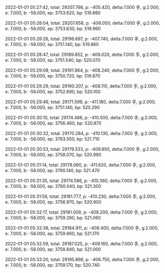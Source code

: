 2022-01-01 05:27:42, total: 29207.766, p: -405.420, delta:7.000 手, g:2.000, e: 7.000, b: -56.000, ep: 3753.620, bp: 519.880

2022-01-01 05:28:04, total: 29207.658, p: -406.050, delta:7.000 手, g:2.000, e: 7.000, b: -56.000, ep: 3753.630, bp: 519.960

2022-01-01 05:28:26, total: 29196.697, p: -407.740, delta:7.000 手, g:2.000, e: 7.000, b: -56.000, ep: 3751.140, bp: 519.860

2022-01-01 05:28:47, total: 29189.852, p: -409.020, delta:7.000 手, g:2.000, e: 7.000, b: -56.000, ep: 3751.540, bp: 520.070

2022-01-01 05:29:08, total: 29191.964, p: -408.240, delta:7.000 手, g:2.000, e: 7.000, b: -56.000, ep: 3750.720, bp: 519.870

2022-01-01 05:29:29, total: 29190.207, p: -408.110, delta:7.000 手, g:2.000, e: 7.000, b: -56.000, ep: 3752.690, bp: 520.100

2022-01-01 05:29:49, total: 29171.599, p: -411.180, delta:7.000 手, g:2.000, e: 7.000, b: -56.000, ep: 3751.140, bp: 520.290

2022-01-01 05:30:10, total: 29174.486, p: -410.500, delta:7.000 手, g:2.000, e: 7.000, b: -56.000, ep: 3756.460, bp: 520.870

2022-01-01 05:30:32, total: 29170.284, p: -410.130, delta:7.000 手, g:2.000, e: 7.000, b: -56.000, ep: 3763.550, bp: 521.710

2022-01-01 05:30:53, total: 29179.533, p: -409.850, delta:7.000 手, g:2.000, e: 7.000, b: -56.000, ep: 3758.070, bp: 520.990

2022-01-01 05:31:14, total: 29178.060, p: -411.620, delta:7.000 手, g:2.000, e: 7.000, b: -56.000, ep: 3760.140, bp: 521.470

2022-01-01 05:31:35, total: 29174.586, p: -410.360, delta:7.000 手, g:2.000, e: 7.000, b: -56.000, ep: 3760.040, bp: 521.300

2022-01-01 05:31:56, total: 29181.777, p: -410.230, delta:7.000 手, g:2.000, e: 7.000, b: -56.000, ep: 3756.970, bp: 520.900

2022-01-01 05:32:17, total: 29181.009, p: -409.200, delta:7.000 手, g:2.000, e: 7.000, b: -56.000, ep: 3759.280, bp: 521.060

2022-01-01 05:32:38, total: 29184.911, p: -409.400, delta:7.000 手, g:2.000, e: 7.000, b: -56.000, ep: 3759.960, bp: 521.170

2022-01-01 05:32:59, total: 29187.025, p: -409.160, delta:7.000 手, g:2.000, e: 7.000, b: -56.000, ep: 3758.840, bp: 521.000

2022-01-01 05:33:20, total: 29195.866, p: -406.750, delta:7.000 手, g:2.000, e: 7.000, b: -56.000, ep: 3759.170, bp: 520.740